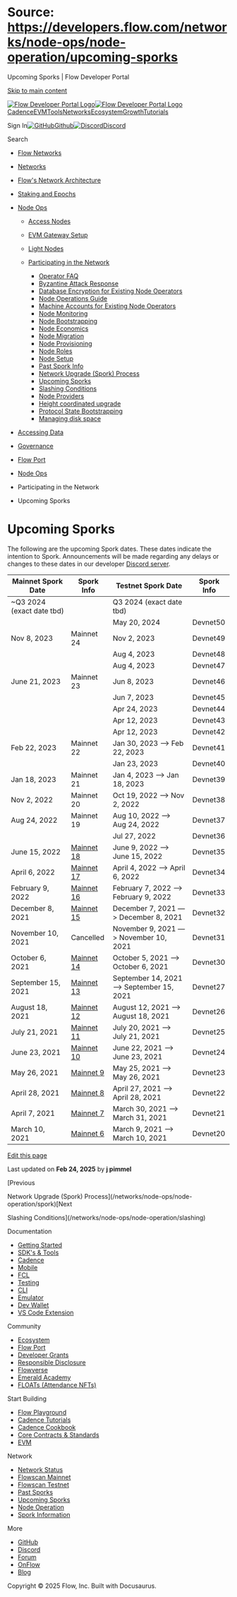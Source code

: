 # Source: https://developers.flow.com/networks/node-ops/node-operation/upcoming-sporks

Upcoming Sporks | Flow Developer Portal



[Skip to main content](#__docusaurus_skipToContent_fallback)

[![Flow Developer Portal Logo](/img/flow-docs-logo-dark.png)![Flow Developer Portal Logo](/img/flow-docs-logo-light.png)](/)[Cadence](/build/flow)[EVM](/evm/about)[Tools](/tools/flow-cli)[Networks](/networks/flow-networks)[Ecosystem](/ecosystem)[Growth](/growth)[Tutorials](/tutorials)

Sign In[![GitHub]()Github](https://github.com/onflow)[![Discord]()Discord](https://discord.gg/flow)

Search

* [Flow Networks](/networks/flow-networks)
* [Networks](/networks)
* [Flow's Network Architecture](/networks/network-architecture)
* [Staking and Epochs](/networks/staking)
* [Node Ops](/networks/node-ops)

  + [Access Nodes](/networks/node-ops/access-nodes/access-node-setup)
  + [EVM Gateway Setup](/networks/node-ops/evm-gateway/evm-gateway-setup)
  + [Light Nodes](/networks/node-ops/light-nodes/observer-node)
  + [Participating in the Network](/networks/node-ops/node-operation/faq)

    - [Operator FAQ](/networks/node-ops/node-operation/faq)
    - [Byzantine Attack Response](/networks/node-ops/node-operation/byzantine-node-attack-response)
    - [Database Encryption for Existing Node Operators](/networks/node-ops/node-operation/db-encryption-existing-operator)
    - [Node Operations Guide](/networks/node-ops/node-operation/guides/genesis-bootstrap)
    - [Machine Accounts for Existing Node Operators](/networks/node-ops/node-operation/machine-existing-operator)
    - [Node Monitoring](/networks/node-ops/node-operation/monitoring-nodes)
    - [Node Bootstrapping](/networks/node-ops/node-operation/node-bootstrap)
    - [Node Economics](/networks/node-ops/node-operation/node-economics)
    - [Node Migration](/networks/node-ops/node-operation/node-migration)
    - [Node Provisioning](/networks/node-ops/node-operation/node-provisioning)
    - [Node Roles](/networks/node-ops/node-operation/node-roles)
    - [Node Setup](/networks/node-ops/node-operation/node-setup)
    - [Past Spork Info](/networks/node-ops/node-operation/past-sporks)
    - [Network Upgrade (Spork) Process](/networks/node-ops/node-operation/spork)
    - [Upcoming Sporks](/networks/node-ops/node-operation/upcoming-sporks)
    - [Slashing Conditions](/networks/node-ops/node-operation/slashing)
    - [Node Providers](/networks/node-ops/node-operation/node-providers)
    - [Height coordinated upgrade](/networks/node-ops/node-operation/hcu)
    - [Protocol State Bootstrapping](/networks/node-ops/node-operation/protocol-state-bootstrap)
    - [Managing disk space](/networks/node-ops/node-operation/reclaim-disk)
* [Accessing Data](/networks/access-onchain-data)
* [Governance](/networks/governance)
* [Flow Port](/networks/flow-port)

* [Node Ops](/networks/node-ops)
* Participating in the Network
* Upcoming Sporks

# Upcoming Sporks

The following are the upcoming Spork dates. These dates indicate the intention to Spork. Announcements will be made regarding any delays or changes to these dates in our developer [Discord server](https://discord.gg/flow).

| Mainnet Spork Date | Spork Info | Testnet Spork Date | Spork Info |
| --- | --- | --- | --- |
| ~Q3 2024 (exact date tbd) |  | Q3 2024 (exact date tbd) |  |
|  |  | May 20, 2024 | Devnet50 |
| Nov 8, 2023 | Mainnet 24 | Nov 2, 2023 | Devnet49 |
|  |  | Aug 4, 2023 | Devnet48 |
|  |  | Aug 4, 2023 | Devnet47 |
| June 21, 2023 | Mainnet 23 | Jun 8, 2023 | Devnet46 |
|  |  | Jun 7, 2023 | Devnet45 |
|  |  | Apr 24, 2023 | Devnet44 |
|  |  | Apr 12, 2023 | Devnet43 |
|  |  | Apr 12, 2023 | Devnet42 |
| Feb 22, 2023 | Mainnet 22 | Jan 30, 2023 —> Feb 22, 2023 | Devnet41 |
|  |  | Jan 23, 2023 | Devnet40 |
| Jan 18, 2023 | Mainnet 21 | Jan 4, 2023 —> Jan 18, 2023 | Devnet39 |
| Nov 2, 2022 | Mainnet 20 | Oct 19, 2022 —> Nov 2, 2022 | Devnet38 |
| Aug 24, 2022 | Mainnet 19 | Aug 10, 2022 —> Aug 24, 2022 | Devnet37 |
|  |  | Jul 27, 2022 | Devnet36 |
| June 15, 2022 | [Mainnet 18](/networks/node-ops/node-operation/past-sporks#mainnet-18) | June 9, 2022 —> June 15, 2022 | Devnet35 |
| April 6, 2022 | [Mainnet 17](/networks/node-ops/node-operation/past-sporks#mainnet-17) | April 4, 2022 —> April 6, 2022 | Devnet34 |
| February 9, 2022 | [Mainnet 16](/networks/node-ops/node-operation/past-sporks#mainnet-16) | February 7, 2022 —> February 9, 2022 | Devnet33 |
| December 8, 2021 | [Mainnet 15](/networks/node-ops/node-operation/past-sporks#mainnet-15) | December 7, 2021 —> December 8, 2021 | Devnet32 |
| November 10, 2021 | Cancelled | November 9, 2021 —> November 10, 2021 | Devnet31 |
| October 6, 2021 | [Mainnet 14](/networks/node-ops/node-operation/past-sporks#mainnet-14) | October 5, 2021 —> October 6, 2021 | Devnet30 |
| September 15, 2021 | [Mainnet 13](/networks/node-ops/node-operation/past-sporks#mainnet-13) | September 14, 2021 —> September 15, 2021 | Devnet27 |
| August 18, 2021 | [Mainnet 12](/networks/node-ops/node-operation/past-sporks#mainnet-12) | August 12, 2021 —> August 18, 2021 | Devnet26 |
| July 21, 2021 | [Mainnet 11](/networks/node-ops/node-operation/past-sporks#mainnet-11) | July 20, 2021 —> July 21, 2021 | Devnet25 |
| June 23, 2021 | [Mainnet 10](/networks/node-ops/node-operation/past-sporks#mainnet-10) | June 22, 2021 —> June 23, 2021 | Devnet24 |
| May 26, 2021 | [Mainnet 9](/networks/node-ops/node-operation/past-sporks#mainnet-9) | May 25, 2021 —> May 26, 2021 | Devnet23 |
| April 28, 2021 | [Mainnet 8](/networks/node-ops/node-operation/past-sporks#mainnet-8) | April 27, 2021 —> April 28, 2021 | Devnet22 |
| April 7, 2021 | [Mainnet 7](/networks/node-ops/node-operation/past-sporks#mainnet-7) | March 30, 2021 —> March 31, 2021 | Devnet21 |
| March 10, 2021 | [Mainnet 6](/networks/node-ops/node-operation/past-sporks#mainnet-6) | March 9, 2021 —> March 10, 2021 | Devnet20 |

[Edit this page](https://github.com/onflow/docs/tree/main/docs/networks/node-ops/node-operation/upcoming-sporks.md)

Last updated on **Feb 24, 2025** by **j pimmel**

[Previous

Network Upgrade (Spork) Process](/networks/node-ops/node-operation/spork)[Next

Slashing Conditions](/networks/node-ops/node-operation/slashing)

Documentation

* [Getting Started](/build/getting-started/contract-interaction)
* [SDK's & Tools](/tools)
* [Cadence](https://cadence-lang.org/docs/)
* [Mobile](/build/guides/mobile/overview)
* [FCL](/tools/clients/fcl-js)
* [Testing](/build/smart-contracts/testing)
* [CLI](/tools/flow-cli)
* [Emulator](/tools/emulator)
* [Dev Wallet](https://github.com/onflow/fcl-dev-wallet)
* [VS Code Extension](/tools/vscode-extension)

Community

* [Ecosystem](/ecosystem)
* [Flow Port](https://port.onflow.org/)
* [Developer Grants](https://github.com/onflow/developer-grants)
* [Responsible Disclosure](https://flow.com/flow-responsible-disclosure)
* [Flowverse](https://www.flowverse.co/)
* [Emerald Academy](https://academy.ecdao.org/)
* [FLOATs (Attendance NFTs)](https://floats.city/)

Start Building

* [Flow Playground](https://play.flow.com/)
* [Cadence Tutorials](https://cadence-lang.org/docs/tutorial/first-steps)
* [Cadence Cookbook](https://open-cadence.onflow.org)
* [Core Contracts & Standards](/build/core-contracts)
* [EVM](/evm/about)

Network

* [Network Status](https://status.onflow.org/)
* [Flowscan Mainnet](https://flowdscan.io/)
* [Flowscan Testnet](https://testnet.flowscan.io/)
* [Past Sporks](/networks/node-ops/node-operation/past-sporks)
* [Upcoming Sporks](/networks/node-ops/node-operation/upcoming-sporks)
* [Node Operation](/networks/node-ops)
* [Spork Information](/networks/node-ops/node-operation/spork)

More

* [GitHub](https://github.com/onflow)
* [Discord](https://discord.gg/flow)
* [Forum](https://forum.onflow.org/)
* [OnFlow](https://onflow.org/)
* [Blog](https://flow.com/blog)

Copyright © 2025 Flow, Inc. Built with Docusaurus.